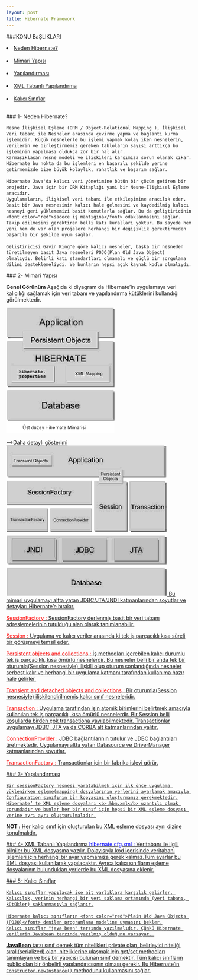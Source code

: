 ```yaml
---
layout: post
title: Hibernate Framework
---
```

###KONU BaŞLIKLARI

<li><a href="#hb-tanım"> Neden Hibernate?</a></li><br>
<li><a href="#hb-mimari"> Mimari Yapısı</a></li><br>
<li><a href="#hb-yapılandırma"> Yapılandırması</a></li><br>
<li><a href="#xml-tabanlı-ayarlar"> XML Tabanlı Yapılandırma</a></li><br>
<li><a href="#pojo"> Kalıcı Sınıflar</a></li><br>

###<a id="hb-tanım"> 1- Neden Hibernate?</a>

    Nesne İlişkisel Eşleme (ORM / Object-Relational Mapping ), İlişkisel Veri tabanı ile Nesneler arasında çevirme yapma ve bağlantı kurma işlemidir. Küçük nesnelerle bu işlemi yapmak kolay iken nesnelerin, verilerin ve birleştirmemiz gereken tabloların sayısı arttıkça bu işleminin yapılması oldukça zor bir hal alır.
    Karmaşıklaşan nesne modeli ve ilişkileri karşımıza sorun olarak çıkar. Hibernate bu nokta da bu işlemleri en başarılı şekilde yerine getirmemizde bize büyük kolaylık, rahatlık ve başarım sağlar. 

    Hibernate Java'da kalıcı veri yönetimine bütün bir çözüm getiren bir projedir. Java için bir ORM Kitaplığı yani bir Nesne-İlişkisel Eşleme aracıdır.
    Uygulamaların, ilişkisel veri tabanı ile etkileşimine aracılık eder. Basit bir Java nesnesinin kalıcı hale gelmesini ve kaydedilmiş kalıcı nesneyi geri yüklememizi basit komutlarla sağlar. Bu da geliştiricinin <font color="red">sadece iş mantığına</font> odaklanmasını sağlar. Takip edilmesini gerektiren belli katı kuralları yoktur. Bu sayede hem yeni hem de var olan projelere herhangi bir değişiklik gerektirmeden başarılı bir şekilde uyum sağlar.

    Geliştiricisi Gavin King'e göre kalıcı nesneler, başka bir nesneden türetilmeyen basit Java nesneleri POJO(Plan Old Java Object) olmalıydı. Belirli katı standartları olmamalı ve güçlü bir sorgulama dilini desteklemeliydi. Ve bunların hepsi açık kaynak kodlu olmalıydı.

###<a id="hb-mimarisi"> 2- Mimari Yapısı</a>

<b>Genel Görünüm</b>
Aşağıda ki diyagram da Hibernate’in uygulamaya veri kalıcılığı sağlamak için veri tabanı ve yapılandırma kütüklerini kullandığı görülmektedir.

<img src="/images/hibernate/mimari.png"></a> 

<u>-->Daha detaylı gösterimi<u>
<img src="/images/hibernate/alt_yapi.png"></a> 
   Bu mimari uygulamayı altta yatan JDBC/JTA/JNDI katmanlarından soyutlar ve detayları Hibernate’e bırakır.

<font color="red">SessionFactory : </font>SessionFactory derlenmiş basit bir veri tabanı  adreslemelerinin tutulduğu alan olarak tanımlanabilir.

<font color="red">Session : </font>Uygulama ve kalıcı veriler arasında ki tek iş parçacıklı kısa süreli bir görüşmeyi temsil eder.

<font color="red">Persistent objects and collections : </font>İş methodları içerebilen kalıcı durumlu tek iş parçacıklı, kısa ömürlü nesnelerdir. Bu nesneler belli bir anda tek bir oturumla(Session nesnesiyle) ilişkili olup oturum sonlandığında nesneler serbest kalır ve herhangi bir uygulama katmanı tarafından kullanıma hazır hale gelirler.

<font color="red">Transient and detached objects and collections :</font> Bir oturumla(Session nesnesiyle) ilişkilendirilmemiş kalıcı sınıf nesneleridir.

<font color="red">Transaction :</font> Uygulama tarafından işin atomik birimlerini belirtmek amacıyla kullanılan tek iş parçacıklı, kısa ömürlü nesnelerdir. Bir Session belli koşullarda birden çok transactiona yayılabilmektedir. Transactionlar uygulamayı JDBC, JTA ya da CORBA alt katmanlarından yalıtır.

<font color="red">ConnectionProvider :</font> JDBC bağlantılarının tutulur ve JDBC bağlantıları üretmektedir. Uygulamayı altta yatan Datasource ve DriverManager katmanlarından soyutlar.

<font color="red">TransactionFactory :</font> Transactionlar için bir fabrika işlevi görür.

###<a id="hb-yapılandırma"> 3- Yapılandırması</a>

    Bir sessionFactory nesnesi yaratabilmek için ilk önce uygulama yüklenirken eşleme(mapping) dosyalarının yerlerini ayarlamak amacıyla Configuration sınıfının bir kopyasını oluşturmamız gerekmektedir.
    Hibernate’ te XML eşleme dosyaları <b>.hbm.xml</b> uzantılı olmak zorundadır ve bunlar her bir sınıf için hepsi bir XML eşleme dosyası yerine ayrı ayrı oluşturulmalıdır.
<b>NOT :</b> Her kalıcı sınıf için oluşturulan bu XML eşleme dosyası aynı dizine konulmalıdır.

###<a id="xml-tabanlı-ayarlar"> 4- XML Tabanlı Yapılandırma</a>
<font color="blue">hibernate.cfg.xml :</font>
  Veritabanı ile ilgili bilgiler bu XML dosyasına yazılır. Dolayısıyla kod içerisinde veritabanı işlemleri için herhangi bir ayar yapmamıza gerek kalmaz.Tüm ayarlar bu XML dosyası kullanılarak yapılacaktır.
  Ayrıca kalıcı sınıfların eşleme dosyalarının bulundukları yerlerde bu XML dosyasına eklenir.

###<a id="pojo"> 5- Kalıcı Sınıflar</a>

    Kalıcı sınıflar yapılacak işe ait varlıklara karşılık gelirler. Kalıcılık, verinin herhangi bir veri saklama ortamında (veri tabanı, kütükler) saklanmasıyla sağlanır.

    Hibernate kalıcı sınıfların <font color="red">Plain Old Java Objects (POJO)</font> denilen programlama modeline uymasını bekler.
    Kalıcı sınıflar "java bean" tarzında yazılmalıdır. Çünkü Hibernate verilerin Javabean tarzında yazılmış olduğunu varsayar. 
 <b>JavaBean</b> tarzı sınıf demek tüm nitelikleri private olan, belirleyici niteliği sıralı(serialized) olan, niteliklerine ulaşmak için get/set methodları tanımlayan ve boş bir yapıcısı bulunan sınıf demektir. Tüm kalıcı sınıfların public olan bir önbelirli yapılandırıcısının olması gerekir. Bu Hibernate’in <code>Constructor.newInstance()</code> methodunu kullanmasını sağlar.
